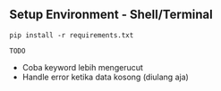 ## Setup Environment - Shell/Terminal
```
pip install -r requirements.txt
```

`TODO`
- Coba keyword lebih mengerucut
- Handle error ketika data kosong (diulang aja)
